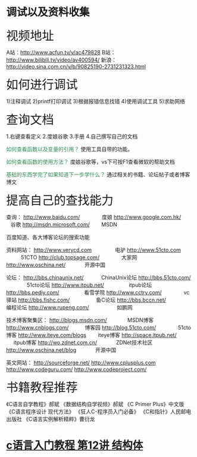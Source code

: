 调试以及资料收集
===============

<span style="font-size: xx-large;">视频地址</span>

A站：<a rel="nofollow" href="http://www.acfun.tv/v/ac479828" target="_blank">http://www.acfun.tv/v/ac479828</a>
B站：<a rel="nofollow" href="http://www.bilibili.tv/video/av400594/" target="_blank">http://www.bilibili.tv/video/av400594/</a>
新浪：<a rel="nofollow" href="http://video.sina.com.cn/v/b/90825190-2731231323.html" target="_blank">http://video.sina.com.cn/v/b/90825190-2731231323.html</a>

<span style="font-size: xx-large;">如何进行调试</span>

1)注释调试
2)printf打印调试
3)根据报错信息找错
4)使用调试工具
5)求助网络

<span style="font-size: xx-large;">查询文档</span>

1.右键查看定义
2.度娘谷歌
3.手册
4.自己撰写自己的文档

<span style="color: #2e8b57;">如何查看函数以及变量的引用？</span>
使用工具自带的功能。

<span style="color: #2e8b57;">如何查看函数的使用方法？</span>
度娘谷歌等，vs下可按F1查看微软的帮助文档

<span style="color: #2e8b57;">基础的东西学完了如果知道下一步学什么？</span>
通过相关的书籍、论坛帖子或者博客博文

<span style="font-size: xx-large;">提高自己的查找能力</span>

查询：
<a rel="nofollow" href="http://www.baidu.com/" target="_blank">http://www.baidu.com/</a>               度娘
<a rel="nofollow" href="http://www.google.com.hk/" target="_blank">http://www.google.com.hk/</a>        谷歌
<a rel="nofollow" href="http://msdn.microsoft.com/" target="_blank">http://msdn.microsoft.com/</a>        MSDN

百度知道、各大博客论坛的搜索功能

资料网站：
<a rel="nofollow" href="http://www.verycd.com/" target="_blank">http://www.verycd.com</a>                电驴
<a rel="nofollow" href="http://www.51cto.com/" target="_blank">http://www.51cto.com</a>                  51CTO
<a rel="nofollow" href="http://club.topsage.com/" target="_blank">http://club.topsage.com/</a>               大家网
<a rel="nofollow" href="http://www.oschina.net/" target="_blank">http://www.oschina.net/</a>             开源中国

论坛：
<a rel="nofollow" href="http://bbs.chinaunix.net/" target="_blank">http://bbs.chinaunix.net/</a>            ChinaUnix论坛
<a rel="nofollow" href="http://bbs.51cto.com/" target="_blank">http://bbs.51cto.com/</a>                51cto论坛
<a rel="nofollow" href="http://www.itpub.net/" target="_blank">http://www.itpub.net/</a>                 itpub论坛
<a rel="nofollow" href="http://bbs.pediy.com/" target="_blank">http://bbs.pediy.com/</a>                 看雪学院
<a rel="nofollow" href="http://www.cctry.com/" target="_blank">http://www.cctry.com/</a>               vc驿站
<a rel="nofollow" href="http://bbs.fishc.com/" target="_blank">http://bbs.fishc.com/</a>                  鱼C论坛
<a rel="nofollow" href="http://bbs.bccn.net/" target="_blank">http://bbs.bccn.net/</a>                   编程论坛
<a rel="nofollow" href="http://www.rupeng.com/" target="_blank">http://www.rupeng.com/</a>                   如鹏网

技术博客聚集区：
<a rel="nofollow" href="http://blogs.msdn.com/" target="_blank">http://blogs.msdn.com/</a>              MSDN博客
<a rel="nofollow" href="http://www.cnblogs.com/" target="_blank">http://www.cnblogs.com/</a>           博客园
<a rel="nofollow" href="http://blog.51cto.com/" target="_blank">http://blog.51cto.com/</a>               51cto博客
<a rel="nofollow" href="http://www.iteye.com/blogs" target="_blank">http://www.iteye.com/blogs</a>        iteye博客
<a rel="nofollow" href="http://space.itpub.net/" target="_blank">http://space.itpub.net/</a>                itpub博客
<a rel="nofollow" href="http://wo.zdnet.com.cn/" target="_blank">http://wo.zdnet.com.cn/</a>             ZDNet技术社区
<a rel="nofollow" href="http://www.oschina.net/blog" target="_blank">http://www.oschina.net/blog</a>             开源中国

英文网站：
<a rel="nofollow" href="http://sourceforge.net/" target="_blank">http://sourceforge.net/</a>
<a rel="nofollow" href="http://www.cplusplus.com/" target="_blank">http://www.cplusplus.com</a>
<a rel="nofollow" href="http://www.codeguru.com/" target="_blank">http://www.codeguru.com/</a>
<a rel="nofollow" href="http://www.codeproject.com/" target="_blank">http://www.codeproject.com/</a>

<span style="font-size: xx-large;">书籍教程推荐</span>

《C语言自学教程》郝斌
《数据结构自学视频》郝斌
《C Primer Plus》中文版
《C语言程序设计 现代方法》
《狂人C-程序员入门必备》
《C和指针》人民邮电出版社
《C语言实例解析精粹》曹衍龙





<h1><a rel="nofollow" href="http://www.lellansin.com/c%e8%af%ad%e8%a8%80%e5%85%a5%e9%97%a8%e6%95%99%e7%a8%8b-%e7%ac%ac12%e8%ae%b2-%e7%bb%93%e6%9e%84%e4%bd%93.html" title="Permalink to c语言入门教程 第12讲 结构体" rel="bookmark">c语言入门教程 第12讲 结构体</a></h1>
